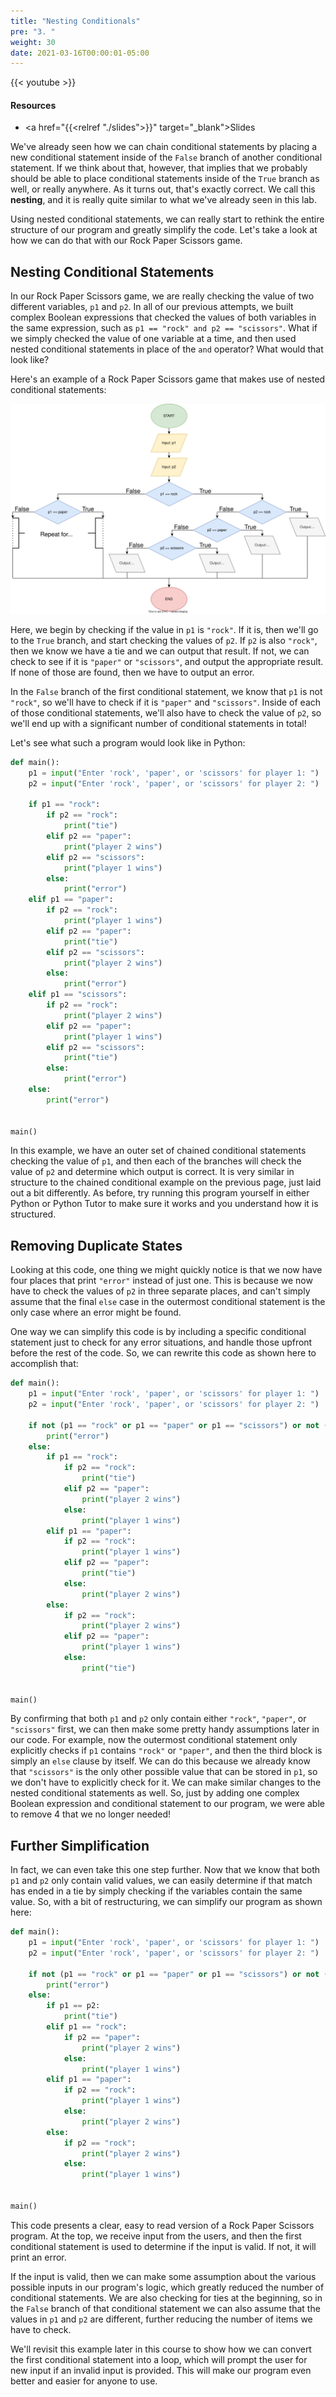```yaml
---
title: "Nesting Conditionals"
pre: "3. "
weight: 30
date: 2021-03-16T00:00:01-05:00
---
```


{{< youtube  >}}

#### Resources

* <a href="{{<relref "./slides">}}" target="_blank">Slides</a>

We've already seen how we can chain conditional statements by placing a new conditional statement inside of the `False` branch of another conditional statement. If we think about that, however, that implies that we probably should be able to place conditional statements inside of the `True` branch as well, or really anywhere. As it turns out, that's exactly correct. We call this **nesting**, and it is really quite similar to what we've already seen in this lab. 

Using nested conditional statements, we can really start to rethink the entire structure of our program and greatly simplify the code. Let's take a look at how we can do that with our Rock Paper Scissors game.

## Nesting Conditional Statements

In our Rock Paper Scissors game, we are really checking the value of two different variables, `p1` and `p2`. In all of our previous attempts, we built complex Boolean expressions that checked the values of both variables in the same expression, such as `p1 == "rock" and p2 == "scissors"`. What if we simply checked the value of one variable at a time, and then used nested conditional statements in place of the `and` operator? What would that look like?

Here's an example of a Rock Paper Scissors game that makes use of nested conditional statements:

![Nested Conditionals](/images/lab9/nested.svg)

Here, we begin by checking if the value in `p1` is `"rock"`. If it is, then we'll go to the `True` branch, and start checking the values of `p2`. If `p2` is also `"rock"`, then we know we have a tie and we can output that result. If not, we can check to see if it is `"paper"` or `"scissors"`, and output the appropriate result. If none of those are found, then we have to output an error.

In the `False` branch of the first conditional statement, we know that `p1` is not `"rock"`, so we'll have to check if it is `"paper"` and `"scissors"`. Inside of each of those conditional statements, we'll also have to check the value of `p2`, so we'll end up with a significant number of conditional statements in total!

Let's see what such a program would look like in Python:

```python
def main():
    p1 = input("Enter 'rock', 'paper', or 'scissors' for player 1: ")
    p2 = input("Enter 'rock', 'paper', or 'scissors' for player 2: ")

    if p1 == "rock":
        if p2 == "rock":
            print("tie")
        elif p2 == "paper":
            print("player 2 wins")
        elif p2 == "scissors":
            print("player 1 wins")
        else:
            print("error") 
    elif p1 == "paper":
        if p2 == "rock":
            print("player 1 wins")
        elif p2 == "paper":
            print("tie")
        elif p2 == "scissors":
            print("player 2 wins")
        else:
            print("error")
    elif p1 == "scissors":
        if p2 == "rock":
            print("player 2 wins")
        elif p2 == "paper":
            print("player 1 wins")
        elif p2 == "scissors":
            print("tie")
        else:
            print("error")
    else:
        print("error") 


main()
```

In this example, we have an outer set of chained conditional statements checking the value of `p1`, and then each of the branches will check the value of `p2` and determine which output is correct. It is very similar in structure to the chained conditional example on the previous page, just laid out a bit differently. As before, try running this program yourself in either Python or Python Tutor to make sure it works and you understand how it is structured. 

## Removing Duplicate States

Looking at this code, one thing we might quickly notice is that we now have four places that print `"error"` instead of just one. This is because we now have to check the values of `p2` in three separate places, and can't simply assume that the final `else` case in the outermost conditional statement is the only case where an error might be found.

One way we can simplify this code is by including a specific conditional statement just to check for any error situations, and handle those upfront before the rest of the code. So, we can rewrite this code as shown here to accomplish that:

```python
def main():
    p1 = input("Enter 'rock', 'paper', or 'scissors' for player 1: ")
    p2 = input("Enter 'rock', 'paper', or 'scissors' for player 2: ")

    if not (p1 == "rock" or p1 == "paper" or p1 == "scissors") or not (p2 == "rock" or p2 == "paper" or p2 == "scissors"):
        print("error")
    else:
        if p1 == "rock":
            if p2 == "rock":
                print("tie")
            elif p2 == "paper":
                print("player 2 wins")
            else:
                print("player 1 wins")
        elif p1 == "paper":
            if p2 == "rock":
                print("player 1 wins")
            elif p2 == "paper":
                print("tie")
            else:
                print("player 2 wins")
        else:
            if p2 == "rock":
                print("player 2 wins")
            elif p2 == "paper":
                print("player 1 wins")
            else:
                print("tie")


main()
```

By confirming that both `p1` and `p2` only contain either `"rock"`, `"paper"`, or `"scissors"` first, we can then make some pretty handy assumptions later in our code. For example, now the outermost conditional statement only explicitly checks if `p1` contains `"rock"` or `"paper"`, and then the third block is simply an `else` clause by itself. We can do this because we already know that `"scissors"` is the only other possible value that can be stored in `p1`, so we don't have to explicitly check for it. We can make similar changes to the nested conditional statements as well. So, just by adding one complex Boolean expression and conditional statement to our program, we were able to remove 4 that we no longer needed!

## Further Simplification

In fact, we can even take this one step further. Now that we know that both `p1` and `p2` only contain valid values, we can easily determine if that match has ended in a tie by simply checking if the variables contain the same value. So, with a bit of restructuring, we can simplify our program as shown here:

```python
def main():
    p1 = input("Enter 'rock', 'paper', or 'scissors' for player 1: ")
    p2 = input("Enter 'rock', 'paper', or 'scissors' for player 2: ")

    if not (p1 == "rock" or p1 == "paper" or p1 == "scissors") or not (p2 == "rock" or p2 == "paper" or p2 == "scissors"):
        print("error")
    else:
        if p1 == p2:
            print("tie")
        elif p1 == "rock":
            if p2 == "paper":
                print("player 2 wins")
            else:
                print("player 1 wins")
        elif p1 == "paper":
            if p2 == "rock":
                print("player 1 wins")
            else:
                print("player 2 wins")
        else:
            if p2 == "rock":
                print("player 2 wins")
            else:
                print("player 1 wins")


main()
```

This code presents a clear, easy to read version of a Rock Paper Scissors program. At the top, we receive input from the users, and then the first conditional statement is used to determine if the input is valid. If not, it will print an error. 

If the input is valid, then we can make some assumption about the various possible inputs in our program's logic, which greatly reduced the number of conditional statements. We are also checking for ties at the beginning, so in the `False` branch of that conditional statement we can also assume that the values in `p1` and `p2` are different, further reducing the number of items we have to check.

We'll revisit this example later in this course to show how we can convert the first conditional statement into a loop, which will prompt the user for new input if an invalid input is provided. This will make our program even better and easier for anyone to use. 